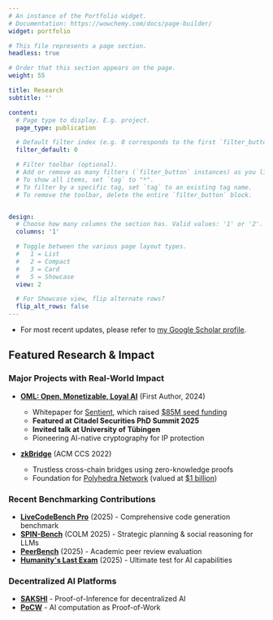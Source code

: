 ```yaml
---
# An instance of the Portfolio widget.
# Documentation: https://wowchemy.com/docs/page-builder/
widget: portfolio

# This file represents a page section.
headless: true

# Order that this section appears on the page.
weight: 55

title: Research
subtitle: ''

content:
  # Page type to display. E.g. project.
  page_type: publication

  # Default filter index (e.g. 0 corresponds to the first `filter_button` instance below).
  filter_default: 0

  # Filter toolbar (optional).
  # Add or remove as many filters (`filter_button` instances) as you like.
  # To show all items, set `tag` to "*".
  # To filter by a specific tag, set `tag` to an existing tag name.
  # To remove the toolbar, delete the entire `filter_button` block.


design:
  # Choose how many columns the section has. Valid values: '1' or '2'.
  columns: '1'

  # Toggle between the various page layout types.
  #   1 = List
  #   2 = Compact
  #   3 = Card
  #   5 = Showcase
  view: 2

  # For Showcase view, flip alternate rows?
  flip_alt_rows: false
---
```

* For most recent updates, please refer to [my Google Scholar profile](https://scholar.google.com/citations?user=BK4DaPAAAAAJ&hl=en&oi=ao).

## Featured Research & Impact

### Major Projects with Real-World Impact

* **[OML: Open, Monetizable, Loyal AI](https://arxiv.org/pdf/2411.03887)** (First Author, 2024)

  - Whitepaper for [Sentient](https://sentient.xyz), which raised [$85M seed funding](https://www.coindesk.com/business/2024/07/02/peter-thiels-founders-fund-leads-85m-seed-investment-into-open-source-ai-platform-sentient/)
  - **Featured at Citadel Securities PhD Summit 2025**
  - **Invited talk at University of Tübingen**
  - Pioneering AI-native cryptography for IP protection
* **[zkBridge](https://arxiv.org/pdf/2210.00264)** (ACM CCS 2022)

  - Trustless cross-chain bridges using zero-knowledge proofs
  - Foundation for [Polyhedra Network](https://polyhedra.network/) (valued at [$1 billion](https://www.theblock.co/post/282461/polyhedra-network-zkbridge-funding-1-billion-valuation-token-round))

### Recent Benchmarking Contributions

* **[LiveCodeBench Pro](https://wenhaochai.com/livecodebenchpro/)** (2025) - Comprehensive code generation benchmark
* **[SPIN-Bench](https://arxiv.org/abs/2503.12349)** (COLM 2025) - Strategic planning & social reasoning for LLMs
* **[PeerBench](https://github.com/PeerBench)** (2025) - Academic peer review evaluation
* **[Humanity&#39;s Last Exam](https://arxiv.org/abs/2501.14249)** (2025) - Ultimate test for AI capabilities

### Decentralized AI Platforms

* **[SAKSHI](https://arxiv.org/pdf/2307.16562)** - Proof-of-Inference for decentralized AI
* **[PoCW](https://arxiv.org/pdf/2211.06669)** - AI computation as Proof-of-Work
